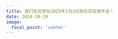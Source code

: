 ```yaml
---
title: 我们实验室在2025年1月3日举办实验室年会！
date: 2024-10-29
image:
  focal_point: 'center'
---
```



<!--more-->

